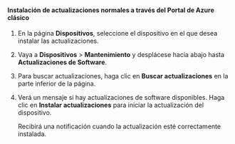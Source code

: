 <!--author=SharS last changed: 9/17/15-->

#### Instalación de actualizaciones normales a través del Portal de Azure clásico

1. En la página **Dispositivos**, seleccione el dispositivo en el que desea instalar las actualizaciones.

2. Vaya a **Dispositivos** > **Mantenimiento** y desplácese hacia abajo hasta **Actualizaciones de Software**.

3. Para buscar actualizaciones, haga clic en **Buscar actualizaciones** en la parte inferior de la página.

4. Verá un mensaje si hay actualizaciones de software disponibles. Haga clic en **Instalar actualizaciones** para iniciar la actualización del dispositivo.

    Recibirá una notificación cuando la actualización esté correctamente instalada.

<!---HONumber=AcomDC_0128_2016-->